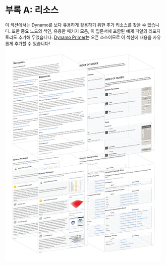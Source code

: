 

# 부록 A: 리소스

이 섹션에서는 Dynamo를 보다 유용하게 활용하기 위한 추가 리소스를 찾을 수 있습니다. 또한 중요 노드의 색인, 유용한 패키지 모음, 이 입문서에 포함된 예제 파일의 리포지토리도 추가해 두었습니다. [Dynamo Primer](https://github.com/DynamoDS/DynamoPrimer)는 오픈 소스이므로 이 섹션에 내용을 자유롭게 추가할 수 있습니다! ![IMAGE](images/A/a-cover.png)

